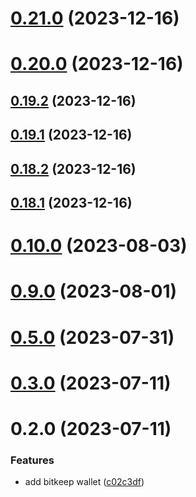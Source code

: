 # [0.21.0](https://github.com/yeager-eren/rango-client/compare/provider-bitget@0.20.0...provider-bitget@0.21.0) (2023-12-16)



# [0.20.0](https://github.com/yeager-eren/rango-client/compare/provider-bitget@0.19.2...provider-bitget@0.20.0) (2023-12-16)



## [0.19.2](https://github.com/yeager-eren/rango-client/compare/provider-bitget@0.19.1...provider-bitget@0.19.2) (2023-12-16)



## [0.19.1](https://github.com/yeager-eren/rango-client/compare/provider-bitget@0.18.2...provider-bitget@0.19.1) (2023-12-16)



## [0.18.2](https://github.com/yeager-eren/rango-client/compare/provider-bitget@0.18.1-next.69...provider-bitget@0.18.2) (2023-12-16)



## [0.18.1](https://github.com/yeager-eren/rango-client/compare/provider-bitget@0.19.0...provider-bitget@0.18.1) (2023-12-16)



# [0.10.0](https://github.com/rango-exchange/rango-client/compare/provider-bitkeep@0.9.0...provider-bitkeep@0.10.0) (2023-08-03)



# [0.9.0](https://github.com/rango-exchange/rango-client/compare/provider-bitkeep@0.8.0...provider-bitkeep@0.9.0) (2023-08-01)



# [0.5.0](https://github.com/rango-exchange/rango-client/compare/provider-bitkeep@0.4.0...provider-bitkeep@0.5.0) (2023-07-31)



# [0.3.0](https://github.com/rango-exchange/rango-client/compare/provider-bitkeep@0.2.0...provider-bitkeep@0.3.0) (2023-07-11)



# 0.2.0 (2023-07-11)


### Features

* add bitkeep wallet ([c02c3df](https://github.com/rango-exchange/rango-client/commit/c02c3dfd236070295eada74aeb97514f8dacd0ed))



